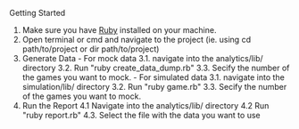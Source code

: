 Getting Started
  1. Make sure you have [Ruby](https://www.ruby-lang.org/en/) installed on your machine.
  2. Open terminal or cmd and navigate to the project (ie. using cd path/to/project or dir path/to/project)
  3. Generate Data
    - For mock data
        3.1. navigate into the analytics/lib/ directory
        3.2. Run "ruby create_data_dump.rb" 
        3.3. Secify the number of the games you want to mock.
    - For simulated data
        3.1. navigate into the simulation/lib/ directory
        3.2. Run "ruby game.rb" 
        3.3. Secify the number of the games you want to mock.
  4. Run the Report
    4.1 Navigate into the analytics/lib/ directory
    4.2 Run "ruby report.rb" 
    4.3. Select the file with the data you want to use

